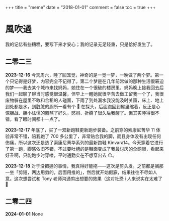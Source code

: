 +++
title = "meme"
date = "2018-01-01"
comment = false
toc = true
+++

# 風吹過

我的记忆有些糟糕，要写下来才安心；我的记录无足轻重，只是恰好发生了。

## 二零二三

**2023-12-16** 今天周六，睡了回笼觉，神奇的是一觉一梦，一晚做了两个梦。第一个只记得是好梦，内容完全不记得了。第二个梦是在几年前常做的那种生活很窘迫的梦——我去某个城市来找妈妈，她住在一个很破的楼房里，妈妈晚上接我回去后我们一起聊了聊当时感觉很温馨，但早上一醒她就很辛苦去做工留我一个了，我很废物躲在屋里不敢和合租的人碰面，下雨了到处漏水我没能及时关窗，床上、地上到处都是水，到脏脏的厕所一看有个 🐍 在探头，后面跑回到屋里缩着，反正是心惊胆战、胆小怯懦的煎熬了好久，憋闷、折腾了很久后我醒了。但其实睡得很不错，看了眼时间都十一点了。

**2023-12-17** 年底了，买了一双新跑鞋更新跑步装备。之前穿的索康尼菁华 11 体验非常不错，陪我跑了 700 多公里了，非常贴合我的脚，而且身体没有出现任何伤痛，所以这次还是选了索康尼菁华系列的最新跑鞋 Kinvara14。今天穿着它进行了第一跑，脚感依旧不错，不过要吐槽的是鞋面变成了我最讨厌的全网眼，看起来好丑啊，只能跑步时穿喽，平时通勤实在不想穿出去 😒。

**2023-12-18** 对于没把握的事情，我真得好能拖——这次是剪头发。之前都是搁那一坐「剪短，两边用剪的，后面用推的」，然后就开始假寐，结果往往不尽如人意。这次想尝试和 Tony 老师沟通剪出想要的效果（这对社恐 i 人来说实在太难了 🫠

## 二零二四

**2024-01-01** None
